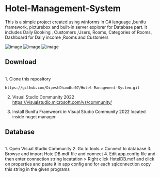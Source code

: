 # Hotel-Management-System
This is a simple project created using winforms in C# language ,bunifu framework, picturebox and built-in server explorer for Database part. It includes Daily Booking , Customers ,Users, Rooms, Categories of Rooms, Dashboard for Daily income ,Rooms and Customers 
<br>


![image](https://github.com/DipeshDhandha07/Hotel-Management-System/assets/55910147/8f630366-691f-4064-8af3-31877f0524fd) 
![image](https://github.com/DipeshDhandha07/Hotel-Management-System/assets/55910147/cd7109d2-ee4a-4f81-91aa-96db72835a78)
![image](https://github.com/DipeshDhandha07/Hotel-Management-System/assets/55910147/cd95486c-8968-47ef-8bdc-1d1c5d399634)

## Download
<br>
1. Clone this repository

```html
https://github.com/DipeshDhandha07/Hotel-Management-System.git
```
2. Visual Studio Community 2022
https://visualstudio.microsoft.com/vs/community/

3. Install Bunifu Framweork in Visual Studio Community 2022 located inside nuget manager 

## Database
<br>
1. Open Visual Studio Community
2. Go to tools > Connect to database
3. Browse and import HotelDB.mdf file and connect
4. Edit app.config file and then enter connection string locatation > Right click HotelDB.mdf and click on properties and paste it in app config and for each sqlconnection copy this string in the given programs
